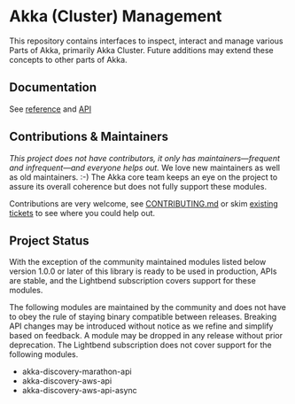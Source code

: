 # Akka (Cluster) Management

This repository contains interfaces to inspect, interact and manage various Parts of Akka, primarily Akka Cluster.
Future additions may extend these concepts to other parts of Akka.

Documentation
-------------

See [reference](https://doc.akka.io/docs/akka-management/current/) and [API](https://doc.akka.io/api/akka-management/current/akka/management/index.html)

Contributions & Maintainers
---------------------------

*This project does not have contributors, it only has maintainers—frequent and infrequent—and everyone helps out.*
We love new maintainers as well as old maintainers. :-)
The Akka core team keeps an eye on the project to assure its overall coherence but does not fully support these modules.

Contributions are very welcome, see [CONTRIBUTING.md](https://github.com/akka/akka-management/blob/main/CONTRIBUTING.md) or skim [existing tickets](https://github.com/akka/akka-management/issues) to see where you could help out.

Project Status
--------------

With the exception of the community maintained modules listed below version 1.0.0 or later of this library
is ready to be used in production, APIs are stable, and the Lightbend subscription covers support for these modules.

The following modules are maintained by the community and does not have to obey the rule of staying binary compatible
between releases. Breaking API changes may be introduced without notice as we refine and simplify based on feedback.
A module may be dropped in any release without prior deprecation. The Lightbend subscription does not cover support
for the following modules.

* akka-discovery-marathon-api
* akka-discovery-aws-api
* akka-discovery-aws-api-async




